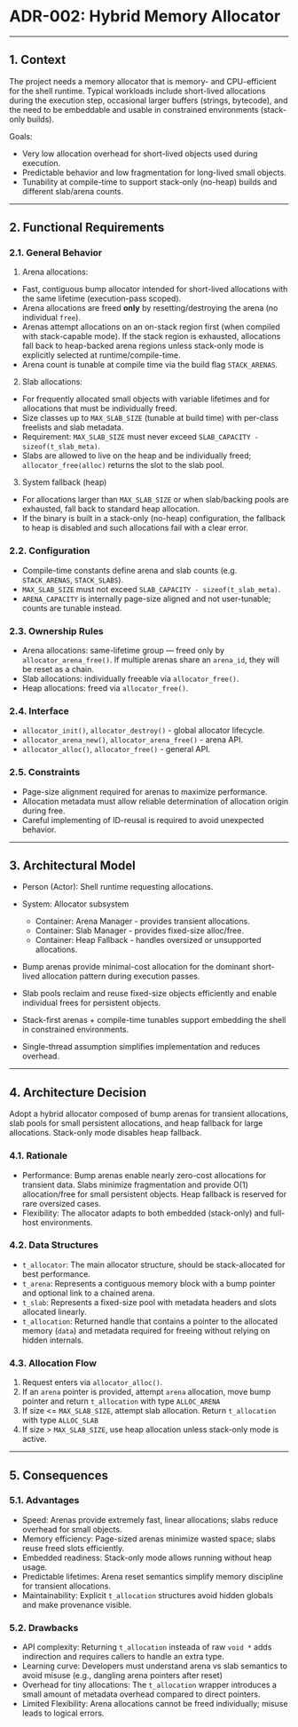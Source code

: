 # ADR-002: Hybrid Memory Allocator

-----

## 1. Context

The project needs a memory allocator that is memory- and CPU-efficient for the shell runtime. Typical workloads include
short-lived allocations during the execution step, occasional larger buffers (strings, bytecode), and the need to be
embeddable and usable in constrained environments (stack-only builds).

Goals:

- Very low allocation overhead for short-lived objects used during execution.
- Predictable behavior and low fragmentation for long-lived small objects.
- Tunability at compile-time to support stack-only (no-heap) builds and different slab/arena counts.

-----

## 2. Functional Requirements

### 2.1. General Behavior

1. Arena allocations:

  - Fast, contiguous bump allocator intended for short-lived allocations with the same lifetime (execution-pass scoped).
  - Arena allocations are freed **only** by resetting/destroying the arena (no individual `free`).
  - Arenas attempt allocations on an on-stack region first (when compiled with stack-capable mode). If the stack region
    is exhausted, allocations fall back to heap-backed arena regions unless stack-only mode is explicitly selected at
    runtime/compile-time.
  - Arena count is tunable at compile time via the build flag `STACK_ARENAS`.

2. Slab allocations:

  - For frequently allocated small objects with variable lifetimes and for allocations that must be individually freed.
  - Size classes up to `MAX_SLAB_SIZE` (tunable at build time) with per-class freelists and slab metadata.
  - Requirement: `MAX_SLAB_SIZE` must never exceed `SLAB_CAPACITY - sizeof(t_slab_meta)`.
  - Slabs are allowed to live on the heap and be individually freed; `allocator_free(alloc)` returns the slot to the
    slab pool.

3. System fallback (heap)

  - For allocations larger than `MAX_SLAB_SIZE` or when slab/backing pools are exhausted, fall back to standard heap
    allocation.
  - If the binary is built in a stack-only (no-heap) configuration, the fallback to heap is disabled and such
    allocations fail with a clear error.

### 2.2. Configuration

- Compile-time constants define arena and slab counts (e.g. `STACK_ARENAS`, `STACK_SLABS`).
- `MAX_SLAB_SIZE` must not exceed `SLAB_CAPACITY - sizeof(t_slab_meta)`.
- `ARENA_CAPACITY` is internally page-size aligned and not user-tunable; counts are tunable instead.

### 2.3. Ownership Rules

- Arena allocations: same-lifetime group — freed only by `allocator_arena_free()`. If multiple arenas share an
  `arena_id`, they will be reset as a chain.
- Slab allocations: individually freeable via `allocator_free()`.
- Heap allocations: freed via `allocator_free()`.

### 2.4. Interface

- `allocator_init()`, `allocator_destroy()` - global allocator lifecycle.
- `allocator_arena_new()`, `allocator_arena_free()` - arena API.
- `allocator_alloc()`, `allocator_free()` - general API.

### 2.5. Constraints

- Page-size alignment required for arenas to maximize performance.
- Allocation metadata must allow reliable determination of allocation origin during free.
- Careful implementing of ID-reusal is required to avoid unexpected behavior.

-----

## 3. Architectural Model

- Person (Actor): Shell runtime requesting allocations.
- System: Allocator subsystem
  - Container: Arena Manager - provides transient allocations.
  - Container: Slab Manager - provides fixed-size alloc/free.
  - Container: Heap Fallback - handles oversized or unsupported allocations.

- Bump arenas provide minimal-cost allocation for the dominant short-lived allocation pattern during execution passes.
- Slab pools reclaim and reuse fixed-size objects efficiently and enable individual frees for persistent objects.
- Stack-first arenas + compile-time tunables support embedding the shell in constrained environments.
- Single-thread assumption simplifies implementation and reduces overhead.

-----

## 4. Architecture Decision

Adopt a hybrid allocator composed of bump arenas for transient allocations, slab pools for small persistent allocations,
and heap fallback for large allocations. Stack-only mode disables heap fallback.

### 4.1. Rationale

- Performance: Bump arenas enable nearly zero-cost allocations for transient data. Slabs minimize fragmentation and
  provide O(1) allocation/free for small persistent objects. Heap fallback is reserved for rare oversized cases.
- Flexibility: The allocator adapts to both embedded (stack-only) and full-host environments.

### 4.2. Data Structures

- `t_allocator`: The main allocator structure, should be stack-allocated for best performance.
- `t_arena`: Represents a contiguous memory block with a bump pointer and optional link to a chained arena.
- `t_slab`: Represents a fixed-size pool with metadata headers and slots allocated linearly.
- `t_allocation`: Returned handle that contains a pointer to the allocated memory (`data`) and metadata required for
  freeing without relying on hidden internals.

### 4.3. Allocation Flow
1. Request enters via `allocator_alloc()`.
2. If an `arena` pointer is provided, attempt `arena` allocation, move bump pointer and return `t_allocation` with
  type `ALLOC_ARENA`
3. If size <= `MAX_SLAB_SIZE`, attempt slab allocation. Return `t_allocation` with type `ALLOC_SLAB`
4. If size > `MAX_SLAB_SIZE`, use heap allocation unless stack-only mode is active.

-----

## 5. Consequences

### 5.1. Advantages

- Speed: Arenas provide extremely fast, linear allocations; slabs reduce overhead for small objects.
- Memory efficiency: Page-sized arenas minimize wasted space; slabs reuse freed slots efficiently.
- Embedded readiness: Stack-only mode allows running without heap usage.
- Predictable lifetimes: Arena reset semantics simplify memory discipline for transient allocations.
- Maintainability: Explicit `t_allocation` structures avoid hidden globals and make provenance visible.

### 5.2. Drawbacks

- API complexity: Returning `t_allocation` insteada of raw `void *` adds indirection and requires callers to handle an
  extra type.
- Learning curve: Developers must understand arena vs slab semantics to avoid misuse
  (e.g., dangling arena pointers after reset)
- Overhead for tiny allocations: The `t_allocation` wrapper introduces a small amount of metadata overhead compared to
  direct pointers.
- Limited Flexibility: Arena allocations cannot be freed individually; misuse leads to logical errors.
